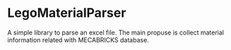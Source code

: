 # LegoMaterialParser
A simple library to parse an excel file. The main propuse is collect material information related with MECABRICKS database.
